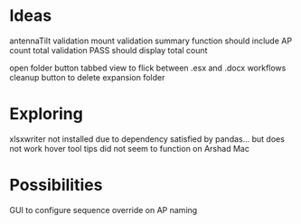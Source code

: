 # Ideas

antennaTilt validation
mount validation
summary function should include AP count total
validation PASS should display total count 



open folder button
tabbed view to flick between .esx and .docx workflows
cleanup button to delete expansion folder



# Exploring
xlsxwriter not installed due to dependency satisfied by pandas... but does not work
hover tool tips did not seem to function on Arshad Mac






# Possibilities
GUI to configure sequence override on AP naming